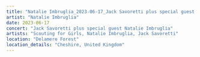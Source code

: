 ```yaml
---
title: "Natalie Imbruglia_2023-06-17_Jack Savoretti plus special guest Natalie Imbruglia"
artist: "Natalie Imbruglia"
date: 2023-06-17
concert: "Jack Savoretti plus special guest Natalie Imbruglia"
artists: "Scouting for Girls, Natalie Imbruglia, Jack Savoretti"
location: "Delamere Forest"
location_details: "Cheshire, United Kingdom"
---
```

